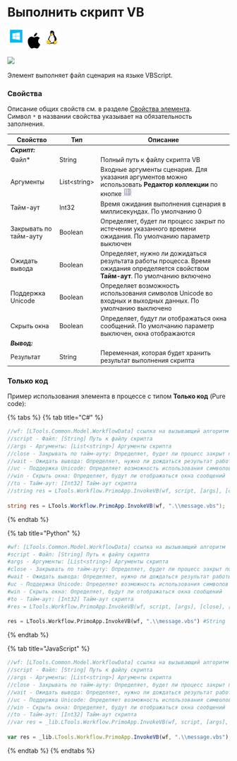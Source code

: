 # Выполнить скрипт VB

![](<../../../.gitbook/assets/image (100) (1) (1) (1) (1) (1) (1) (1) (1) (57).png>)

![](../../../.gitbook/assets/invoke\_vbs.png)

Элемент выполняет файл сценария на языке VBScript.

### Свойства

Описание общих свойств см. в разделе [Свойства элемента](https://docs.primo-rpa.ru/primo-rpa/primo-studio/process/elements#svoistva-elementa).\
Символ `*` в названии свойства указывает на обязательность заполнения.

| Свойство               | Тип           | Описание                                                                                                                                                     |
| ---------------------- | ------------- | ------------------------------------------------------------------------------------------------------------------------------------------------------------ |
| _**Скрипт:**_          |               |                                                                                                                                                              |
| Файл\*                 | String        | Полный путь к файлу скрипта VB                                                                                                                               |
| Аргументы              | List\<string> | Входные аргументы сценария. Для указания аргументов можно использовать **Редактор коллекции** по кнопке ![](../../../.gitbook/assets/java-editor-button.png) |
| Тайм-аут               | Int32         | Время ожидания выполнения сценария в миллисекундах. По умолчанию 0                                                                                                                            |
| Закрывать по тайм-ауту | Boolean       | Определяет, будет ли процесс закрыт по истечении указанного времени ожидания. По умолчанию параметр выключен                                                 |
| Ожидать вывода         | Boolean       | Определяет, нужно ли дожидаться результата работы процесса. Время ожидания определяется свойством **Тайм-аут**. По умолчанию включено                        |
| Поддержка Unicode      | Boolean       | Определяет возможность использования символов Unicode во входных и выходных данных. По умолчанию выключено                                                   |
| Скрыть окна            | Boolean       | Определяет, будут ли отображаться окна сообщений. По умолчанию параметр выключен, окна отображаются                                                          |
| _**Вывод:**_           |               |                                                                                                                                                              |
| Результат              | String        | Переменная, которая будет хранить результат выполнения скрипта                                                                                               |

### Только код
Пример использования элемента в процессе с типом **Только код** (Pure code):
  
{% tabs %}
{% tab title="C#" %}
```csharp
//wf: [LTools.Common.Model.WorkflowData] ссылка на вызывающий алгоритм
//script - Файл: [String] Путь к файлу скрипта
//args - Аргументы: [List<string>] Аргументы скрипта
//close - Закрывать по тайм-ауту: Определяет, будет ли процесс закрыт по тайм-ауту
//wait - Ожидать вывода: Определяет, нужно ли дождаться результат работы процесса
//uc - Поддержка Unicode: Определяет возможность использования символов Unicode
//win - Скрыть окна: Определяет, будут ли отображаться окна сообщений
//to - Тайм-аут: [Int32] Тайм-аут скрипта
//string res = LTools.Workflow.PrimoApp.InvokeVB(wf, script, [args], [close], [wait], [uc], [win], [to]);
		
string res = LTools.Workflow.PrimoApp.InvokeVB(wf, ".\\message.vbs");
```
{% endtab %}

{% tab title="Python" %}
```python
#wf: [LTools.Common.Model.WorkflowData] ссылка на вызывающий алгоритм
#script - Файл: [String] Путь к файлу скрипта
#args - Аргументы: [List<string>] Аргументы скрипта
#close - Закрывать по тайм-ауту: Определяет, будет ли процесс закрыт по тайм-ауту
#wait - Ожидать вывода: Определяет, нужно ли дождаться результат работы процесса
#uc - Поддержка Unicode: Определяет возможность использования символов Unicode
#win - Скрыть окна: Определяет, будут ли отображаться окна сообщений
#to - Тайм-аут: [Int32] Тайм-аут скрипта
#res = LTools.Workflow.PrimoApp.InvokeVB(wf, script, [args], [close], [wait], [uc], [win], [to]) #String

res = LTools.Workflow.PrimoApp.InvokeVB(wf, ".\\message.vbs") #String
```
{% endtab %}

{% tab title="JavaScript" %}
```javascript
//wf: [LTools.Common.Model.WorkflowData] ссылка на вызывающий алгоритм
//script - Файл: [String] Путь к файлу скрипта
//args - Аргументы: [List<string>] Аргументы скрипта
//close - Закрывать по тайм-ауту: Определяет, будет ли процесс закрыт по тайм-ауту
//wait - Ожидать вывода: Определяет, нужно ли дождаться результат работы процесса
//uc - Поддержка Unicode: Определяет возможность использования символов Unicode
//win - Скрыть окна: Определяет, будут ли отображаться окна сообщений
//to - Тайм-аут: [Int32] Тайм-аут скрипта
//var res = _lib.LTools.Workflow.PrimoApp.InvokeVB(wf, script, [args], [close], [wait], [uc], [win], [to]); //String

var res = _lib.LTools.Workflow.PrimoApp.InvokeVB(wf, ".\\message.vbs"); //String
```
{% endtab %}
{% endtabs %}
